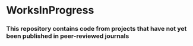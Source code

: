 # WorksInProgress

### This repository contains code from projects that have not yet been published in peer-reviewed journals
